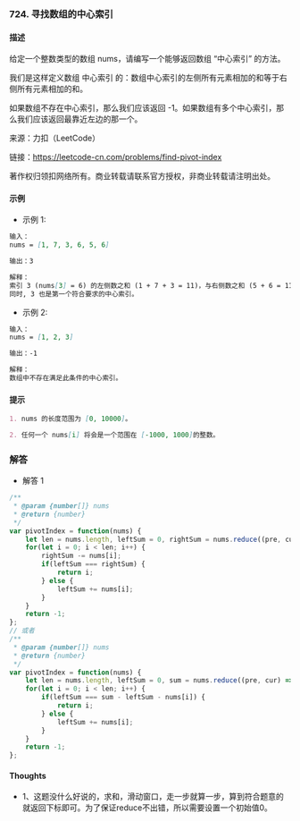 ### 724. 寻找数组的中心索引

#### 描述

给定一个整数类型的数组 nums，请编写一个能够返回数组 “中心索引” 的方法。

我们是这样定义数组 中心索引 的：数组中心索引的左侧所有元素相加的和等于右侧所有元素相加的和。

如果数组不存在中心索引，那么我们应该返回 -1。如果数组有多个中心索引，那么我们应该返回最靠近左边的那一个。

来源：力扣（LeetCode）

链接：https://leetcode-cn.com/problems/find-pivot-index

著作权归领扣网络所有。商业转载请联系官方授权，非商业转载请注明出处。

#### 示例

+ 示例 1:
```md
输入：
nums = [1, 7, 3, 6, 5, 6]

输出：3

解释：
索引 3 (nums[3] = 6) 的左侧数之和 (1 + 7 + 3 = 11)，与右侧数之和 (5 + 6 = 11) 相等。
同时, 3 也是第一个符合要求的中心索引。
```
+ 示例 2:
```md
输入：
nums = [1, 2, 3]

输出：-1

解释：
数组中不存在满足此条件的中心索引。
```


#### 提示
```md
1. nums 的长度范围为 [0, 10000]。

2. 任何一个 nums[i] 将会是一个范围在 [-1000, 1000]的整数。
```

### 解答

+ 解答 1
```js
/**
 * @param {number[]} nums
 * @return {number}
 */
var pivotIndex = function(nums) {
    let len = nums.length, leftSum = 0, rightSum = nums.reduce((pre, cur) => pre + cur, 0);
    for(let i = 0; i < len; i++) {
        rightSum -= nums[i];
        if(leftSum === rightSum) {
            return i;
        } else {
            leftSum += nums[i];
        }
    }
    return -1;
};
// 或者
/**
 * @param {number[]} nums
 * @return {number}
 */
var pivotIndex = function(nums) {
    let len = nums.length, leftSum = 0, sum = nums.reduce((pre, cur) => pre + cur, 0);
    for(let i = 0; i < len; i++) {
        if(leftSum === sum - leftSum - nums[i]) {
            return i;
        } else {
            leftSum += nums[i];
        }
    }
    return -1;
};
```


#### Thoughts

+ 1、这题没什么好说的，求和，滑动窗口，走一步就算一步，算到符合题意的就返回下标即可。为了保证reduce不出错，所以需要设置一个初始值0。